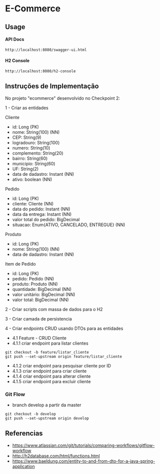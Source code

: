 # E-Commerce

## Usage

#### API Docs

```
http://localhost:8080/swagger-ui.html
```

#### H2 Console

```
http://localhost:8080/h2-console
```

## Instruções de Implementação

No  projeto "ecommerce" desenvolvido no Checkpoint 2:

1 - Criar as entidades

Cliente
- id: Long (PK)
- nome: String(100) (NN)
- CEP: String(9)
- logradouro: String(100)
- numero: String(10)
- complemento: String(20)
- bairro: String(60)
- municipio: String(60)
- UF: String(2)
- data de dadastro: Instant (NN)
- ativo: boolean  (NN)

Pedido
- id: Long (PK)
- cliente: Cliente  (NN)
- data do pedido: Instant  (NN)
- data da entrega: Instant  (NN)
- valor total do pedido: BigDecimal
- situacao: Enum{ATIVO, CANCELADO, ENTREGUE} (NN)

Produto
- id: Long (PK)
- nome: String(100) (NN)
- data de dadastro: Instant (NN)

Item de Pedido
- id: Long (PK)
- pedido: Pedido (NN)
- produto: Produto (NN)
- quantidade: BigDecimal (NN)
- valor unitário: BigDecimal (NN)
- valor total: BigDecimal (NN)

2 - Criar scripts com massa de dados para o H2

3 - Criar camada de persistencia

4 - Criar endpoints CRUD usando DTOs para as entidades

- 4.1 Feature - CRUD Cliente
- 4.1.1 criar endpoint para listar clientes
```
git checkout -b feature/listar_cliente
git push --set-upstream origin feature/listar_cliente
```
- 4.1.2 criar endpoint para pesquisar cliente por ID
- 4.1.3 criar endpoint para criar cliente
- 4.1.4 criar endpoint para alterar cliente
- 4.1.5 criar endpoint para excluir cliente






### Git Flow

- branch develop a partir da master
```
git checkout -b develop
git push --set-upstream origin develop
```



## Referencias

- https://www.atlassian.com/git/tutorials/comparing-workflows/gitflow-workflow
- http://h2database.com/html/functions.html
- https://www.baeldung.com/entity-to-and-from-dto-for-a-java-spring-application

